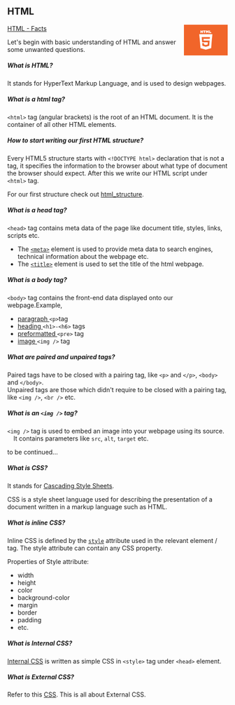 ## HTML

<img src = "html5.jpeg" width = 100px height = 70px align = "right"/>

<p><a href="html_facts.md">HTML - Facts</a></p>

Let's begin with basic understanding of HTML and answer some unwanted questions.

##### What is HTML?

It stands for HyperText Markup Language, and is used to design webpages.

##### What is a html tag?

`<html>` tag (angular brackets) is the root of an HTML document. It is the container of all other HTML elements.

##### How to start writing our first HTML structure?

Every HTML5 structure starts with `<!DOCTYPE html>` declaration that is not a tag, it specifies the information to the browser about what type of document the browser should expect. After this we write our HTML script under `<html>` tag.

For our first structure check out <a href = "html_structure.html">html_structure</a>.

##### What is a head tag?

`<head>` tag contains meta data of the page like document title, styles, links, scripts etc.
- The <a href = "html_structure.html">`<meta>`</a> element is used to provide meta data to search engines, technical information about the webpage etc.
- The <a href = "html_structure.html">`<title>`</a> element is used to set the title of the html webpage.	

##### What is a body tag?

`<body>` tag contains the front-end data displayed onto our webpage.Example, 

- <a href = "html_paragraph.html">paragraph </a>  `<p>`tag
- <a href = "html_headings.html">heading </a> `<h1>-<h6>` tags
- <a href = "html_paragraph.html">preformatted </a>`<pre>` tag
- <a href = "html_embed_image.html"> image </a> `<img />` tag


##### What are paired and unpaired tags?

Paired tags have to be closed with a pairing tag, like `<p>` and `</p>`, `<body>` and `</body>`.<br />
Unpaired tags are those which didn't require to be closed with a pairing tag, like `<img />`, `<br />` etc.

##### What is an `<img />` tag?

`<img />` tag is used to embed an image into your webpage using its source.<br />
&emsp;It contains parameters like `src`, `alt`, `target` etc.

to be continued...
 
##### What is CSS?

It stands for <a href="/CSS/css.md">Cascading Style Sheets</a>. 

CSS is a style sheet language used for describing the presentation of a document written in a markup language such as HTML.


##### What is inline CSS?

Inline CSS is defined by the <a href = "html_inline_css.html">`style`</a> attribute used in the relevant element / tag. The style attribute can contain any CSS property.

Properties of Style attribute:
 - width
 - height
 - color
 - background-color
 - margin
 - border
 - padding
 - etc.


##### What is Internal CSS?

<a href = "html_internal_css.html">Internal CSS</a> is written as simple CSS in `<style>` tag under `<head>` element.

##### What is External CSS?

Refer to this <a href="/CSS/css.md">CSS</a>. This is all about External CSS.

